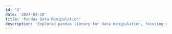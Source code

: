 ```yaml
---
id: '2'
date: '2024-03-20'
title: 'Pandas Data Manipulation'
description: 'Explored pandas library for data manipulation, focusing on handling missing values and data preprocessing techniques.'
---
```


#